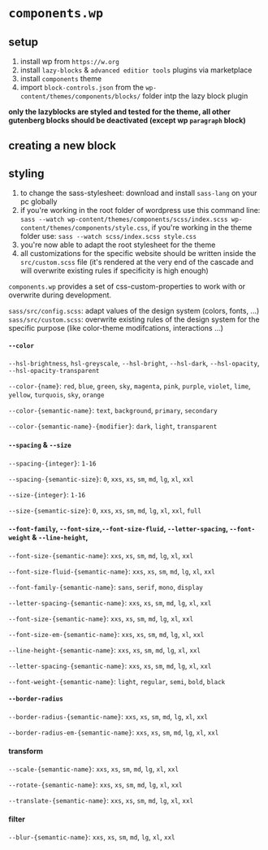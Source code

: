 # `components.wp`

## setup
1. install wp from `https://w.org`
2. install `lazy-blocks` & `advanced editior tools` plugins via marketplace
3. install `components` theme
4. import `block-controls.json` from the `wp-content/themes/components/blocks/` folder intp the lazy block plugin

**only the lazyblocks are styled and tested for the theme, all other gutenberg blocks should be deactivated (except wp `paragraph` block)**

## creating a new block



## styling

1. to change the sass-stylesheet: download and install `sass-lang` on your pc globally
2. if you're working in the root folder of wordpress use this command line: `sass --watch wp-content/themes/components/scss/index.scss wp-content/themes/components/style.css`, if you're working in the theme folder use: `sass --watch scss/index.scss style.css`
3. you're now able to adapt the root stylesheet for the theme
4. all customizations for the specific website should be written inside the `src/custom.scss` file (it's rendered at the very end of the cascade and will overwrite existing rules if specificity is high enough)

`components.wp` provides a set of css-custom-properties to work with or overwrite during development.

`sass/src/config.scss`: adapt values of the design system (colors, fonts, ...)
`sass/src/custom.scss`: overwrite existing rules of the design system for the specific purpose (like color-theme modifcations, interactions ...)

#### `--color` 

`--hsl-brightness`, `hsl-greyscale`, `--hsl-bright`, `--hsl-dark`, `--hsl-opacity`, `--hsl-opacity-transparent`

`--color-{name}`: `red`, `blue`, `green`, `sky`, `magenta`, `pink`, `purple`, `violet`, `lime`, `yellow`, `turquois`, `sky`, `orange`

`--color-{semantic-name}`: `text`, `background`, `primary`, `secondary`

`--color-{semantic-name}-{modifier}`: `dark`, `light`, `transparent`

#### `--spacing` & `--size`

`--spacing-{integer}`: `1-16`

`--spacing-{semantic-size}`: `0`, `xxs`, `xs`, `sm`, `md`, `lg`, `xl`, `xxl`

`--size-{integer}`: `1-16`

`--size-{semantic-size}`: `0`, `xxs`, `xs`, `sm`, `md`, `lg`, `xl`, `xxl`, `full`

#### `--font-family`, `--font-size`,`--font-size-fluid`, `--letter-spacing`, `--font-weight` & `--line-height`,

`--font-size-{semantic-name}`: `xxs`, `xs`, `sm`, `md`, `lg`, `xl`, `xxl`

`--font-size-fluid-{semantic-name}`: `xxs`, `xs`, `sm`, `md`, `lg`, `xl`, `xxl`

`--font-family-{semantic-name}`: `sans`, `serif`, `mono`, `display`

`--letter-spacing-{semantic-name}`: `xxs`, `xs`, `sm`, `md`, `lg`, `xl`, `xxl`

`--font-size-{semantic-name}`: `xxs`, `xs`, `sm`, `md`, `lg`, `xl`, `xxl`

`--font-size-em-{semantic-name}`: `xxs`, `xs`, `sm`, `md`, `lg`, `xl`, `xxl`

`--line-height-{semantic-name}`: `xxs`, `xs`, `sm`, `md`, `lg`, `xl`, `xxl`

`--letter-spacing-{semantic-name}`: `xxs`, `xs`, `sm`, `md`, `lg`, `xl`, `xxl`

`--font-weight-{semantic-name}`: `light`, `regular`, `semi`, `bold`, `black`

#### `--border-radius`

`--border-radius-{semantic-name}`: `xxs`, `xs`, `sm`, `md`, `lg`, `xl`, `xxl`

`--border-radius-em-{semantic-name}`: `xxs`, `xs`, `sm`, `md`, `lg`, `xl`, `xxl`

#### transform

`--scale-{semantic-name}`: `xxs`, `xs`, `sm`, `md`, `lg`, `xl`, `xxl`

`--rotate-{semantic-name}`: `xxs`, `xs`, `sm`, `md`, `lg`, `xl`, `xxl`

`--translate-{semantic-name}`: `xxs`, `xs`, `sm`, `md`, `lg`, `xl`, `xxl`

#### filter

`--blur-{semantic-name}`: `xxs`, `xs`, `sm`, `md`, `lg`, `xl`, `xxl`
